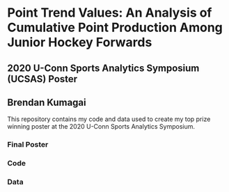 # Point Trend Values: An Analysis of Cumulative Point Production Among Junior Hockey Forwards

## 2020 U-Conn Sports Analytics Symposium (UCSAS) Poster

## Brendan Kumagai

This repository contains my code and data used to create my top prize winning poster at the 2020 U-Conn Sports Analytics Symposium.

### Final Poster



### Code



### Data

